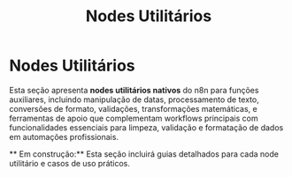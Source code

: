 ﻿---
sidebar_position: 1
title: Nodes Utilitários
description: Nodes nativos para funções auxiliares e processamento de dados
keywords: [n8n, utilitários, helpers, processamento, dados]
---

#  Nodes Utilitários

Esta seção apresenta **nodes utilitários nativos** do n8n para funções auxiliares, incluindo manipulação de datas, processamento de texto, conversões de formato, validações, transformações matemáticas, e ferramentas de apoio que complementam workflows principais com funcionalidades essenciais para limpeza, validação e formatação de dados em automações profissionais.

** Em construção:** Esta seção incluirá guias detalhados para cada node utilitário e casos de uso práticos.

